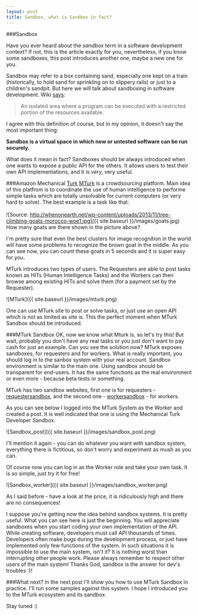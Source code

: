 ```yaml
---
layout: post
title: Sandbox, what is Sandbox in fact?
---
```


###Sandbox

Have you ever heard about the *sandbox* term in a software development context? If not, this is the article exactly for you, 
nevertheless, if you know some sandboxes, this post introduces another one, maybe a new one for you.

Sandbox may refer to a box containing sand, especially one kept on a train (historically, to hold sand for sprinkling on
to slippery rails) or just to a children's sandpit. But here we will talk about sandboxing in software development. Wiki [says](http://en.wiktionary.org/wiki/sandbox):
>An isolated area where a program can be executed with a restricted portion of the resources available.

I agree with this definition of course, but in my opinion, it doesn't say the most important thing:

**Sandbox is a virtual space in which new or untested software can be run securely.**

What does it mean in fact? Sandboxes should be always introduced when one wants to expose a public API for the others. It allows
users to test their own API implementations, and it is very, very useful.

###Amazon Mechanical [Turk](http://en.wikipedia.org/wiki/The_Turk)
[MTurk](https://www.mturk.com/mturk/welcome) is a crowdsourcing platform. Main idea of this platfrom is to coordinate the 
use of human intelligence to performe simple tasks which are totally unsolvable for current computers (or very hard to solve).
The best example is a task like that:</br></br>
![Source: http://whenonearth.net/wp-content/uploads/2013/11/tree-climbing-goats-morocco-woe1.jpg]({{ site.baseurl }}/images/goats.jpg)
How many goats are there shown in the picture above?

I'm pretty sure that even the best clusters for image recognition in the world will have some problems to recognize the brown goat in the middle.
As you can see now, you can count these goats in 5 seconds and it is super easy for you.

MTurk introduces two types of users. The Requesters are able to post tasks known as HITs (Human Intelligence Tasks) and the Workers can then browse among existing HITs
and solve them (for a payment set by the Requester).

![MTurk]({{ site.baseurl }}/images/mturk.png)

One can use MTurk site to post or solve tasks, or just use an open API which is not as limited as site is. This the perfect moment when MTurk Sandbox should be introduced.

###MTurk Sandbox
OK, now we know what Mturk is, so let's try this!
But wait, probably you don't have any real tasks or you just don't want to pay cash for just an example.
Can you see the solution now? MTurk exposes sandboxes, for requesters and for workers. What is really important,
you should log in to the sanbox system with your real account. Sandbox environment is similar to the main one. Using sandbox
should be transparent for end-users. It has the same functions as the real environment or even more - because beta tests or something.

MTurk has two sandbox websites, first one is for requesters - [requestersandbox](https://requestersandbox.mturk.com/), 
and the second one - [workersandbox](https://workersandbox.mturk.com/) - for workers.

As you can see below I logged into the MTurk System as the Worker and created a post. It is well indicated that one is using the Mechanical Turk Developer Sandbox.

![Sandbox_post]({{ site.baseurl }}/images/sandbox_post.png)

I'll mention it again - you can do whatever you want with sandbox system, everything there is fictitious, so don't worry and experiment as mush as you can.

Of course now you can log in as the Worker role and take your own task. It is so simple, just try it for free!

![Sandbox_worker]({{ site.baseurl }}/images/sandbox_worker.png)

As I said before - have a look at the price, it is ridiculously high and there are no consequences!

I suppose you're getting now the idea behind sandbox systems. It is pretty useful. What you can see here is just the beginning.
You will appreciate sandboxes when you start coding your own implementation of the API. While creating software, developers must call API thousands of times.
Developers often make bugs during the development process, or just have implemented only few functions of the system. In such situations it is impossible to use
the main system, isn't it? It is nothing worst than interrupting other people work. Please always remember to respect other users of the main system! 
Thanks God, sandbox is the answer for dev's troubles :)!

###What next?
In the next post I'll show you how to use MTurk Sandbox in practice. I'll run some samples against this system.
I hope I introduced you to the MTurk ecosystem and its sandbox.

Stay tuned :)


